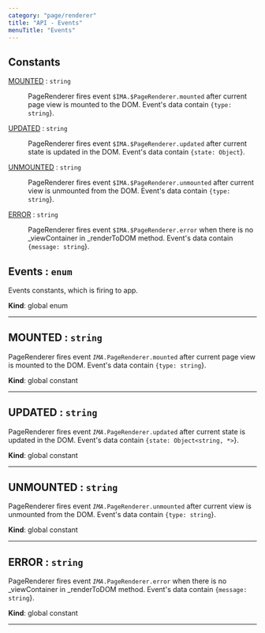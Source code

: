 ```yaml
---
category: "page/renderer"
title: "API - Events"
menuTitle: "Events"
---
```


## Constants

<dl>
<dt><a href="#MOUNTED">MOUNTED</a> : <code>string</code></dt>
<dd><p>PageRenderer fires event <code>$IMA.$PageRenderer.mounted</code> after
current page view is mounted to the DOM. Event&#39;s data contain
<code>{type: string</code>}.</p>
</dd>
<dt><a href="#UPDATED">UPDATED</a> : <code>string</code></dt>
<dd><p>PageRenderer fires event <code>$IMA.$PageRenderer.updated</code> after
current state is updated in the DOM. Event&#39;s data contain
<code>{state: Object<string, *></code>}.</p>
</dd>
<dt><a href="#UNMOUNTED">UNMOUNTED</a> : <code>string</code></dt>
<dd><p>PageRenderer fires event <code>$IMA.$PageRenderer.unmounted</code> after current view is
unmounted from the DOM. Event&#39;s data contain
<code>{type: string</code>}.</p>
</dd>
<dt><a href="#ERROR">ERROR</a> : <code>string</code></dt>
<dd><p>PageRenderer fires event <code>$IMA.$PageRenderer.error</code> when there is
no _viewContainer in _renderToDOM method. Event&#39;s data contain
<code>{message: string</code>}.</p>
</dd>
</dl>

## Events : <code>enum</code>&nbsp;<a name="Events" href="https://github.com/seznam/ima/tree/17.3.0/page/renderer/Events.js#L6" target="_blank"><span class="icon"><i class="fas fa-external-link-alt fa-xs"></i></span></a>
Events constants, which is firing to app.

**Kind**: global enum  

* * *

## MOUNTED : <code>string</code>&nbsp;<a name="MOUNTED" href="https://github.com/seznam/ima/tree/17.3.0/page/renderer/Events.js#L15" target="_blank"><span class="icon"><i class="fas fa-external-link-alt fa-xs"></i></span></a>
PageRenderer fires event <code>$IMA.$PageRenderer.mounted</code> after
current page view is mounted to the DOM. Event's data contain
<code>{type: string</code>}.

**Kind**: global constant  

* * *

## UPDATED : <code>string</code>&nbsp;<a name="UPDATED" href="https://github.com/seznam/ima/tree/17.3.0/page/renderer/Events.js#L25" target="_blank"><span class="icon"><i class="fas fa-external-link-alt fa-xs"></i></span></a>
PageRenderer fires event <code>$IMA.$PageRenderer.updated</code> after
current state is updated in the DOM. Event's data contain
<code>{state: Object<string, *></code>}.

**Kind**: global constant  

* * *

## UNMOUNTED : <code>string</code>&nbsp;<a name="UNMOUNTED" href="https://github.com/seznam/ima/tree/17.3.0/page/renderer/Events.js#L35" target="_blank"><span class="icon"><i class="fas fa-external-link-alt fa-xs"></i></span></a>
PageRenderer fires event <code>$IMA.$PageRenderer.unmounted</code> after current view is
unmounted from the DOM. Event's data contain
<code>{type: string</code>}.

**Kind**: global constant  

* * *

## ERROR : <code>string</code>&nbsp;<a name="ERROR" href="https://github.com/seznam/ima/tree/17.3.0/page/renderer/Events.js#L45" target="_blank"><span class="icon"><i class="fas fa-external-link-alt fa-xs"></i></span></a>
PageRenderer fires event <code>$IMA.$PageRenderer.error</code> when there is
no _viewContainer in _renderToDOM method. Event's data contain
<code>{message: string</code>}.

**Kind**: global constant  

* * *

